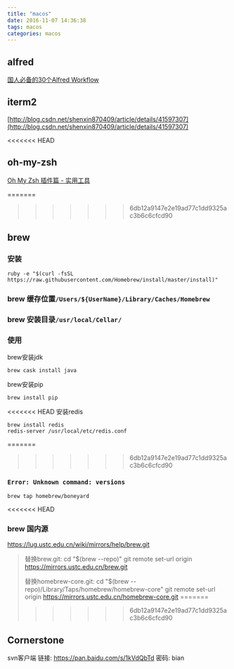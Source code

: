 ```yaml
---
title: "macos"
date: 2016-11-07 14:36:38
tags: macos
categories: macos
---
```


## alfred

[国人必备的30个Alfred Workflow](http://www.waerfa.com/alfred-workflow)

## iterm2

[http://blog.csdn.net/shenxin870409/article/details/41597307](http://blog.csdn.net/shenxin870409/article/details/41597307)

<<<<<<< HEAD
## oh-my-zsh
[Oh My Zsh 插件篇 - 实用工具](http://www.tuicool.com/articles/J3aIvuU)

=======
>>>>>>> 6db12a9147e2e19ad77c1dd9325ac3b6c6cfcd90
## brew

### 安装

```
ruby -e "$(curl -fsSL https://raw.githubusercontent.com/Homebrew/install/master/install)"
```

### brew 缓存位置`/Users/${UserName}/Library/Caches/Homebrew`
### brew 安装目录`/usr/local/Cellar/`

### 使用

brew安装jdk

```
brew cask install java
```

brew安装pip

```
brew install pip
```

<<<<<<< HEAD
安装redis
```
brew install redis
redis-server /usr/local/etc/redis.conf
```

=======
>>>>>>> 6db12a9147e2e19ad77c1dd9325ac3b6c6cfcd90
### `Error: Unknown command: versions`

```
brew tap homebrew/boneyard
```
<<<<<<< HEAD
### brew 国内源
https://lug.ustc.edu.cn/wiki/mirrors/help/brew.git

>替换brew.git:
>cd "$(brew --repo)"
>git remote set-url origin https://mirrors.ustc.edu.cn/brew.git
>
>替换homebrew-core.git:
>cd "$(brew --repo)/Library/Taps/homebrew/homebrew-core"
>git remote set-url origin https://mirrors.ustc.edu.cn/homebrew-core.git
=======
>>>>>>> 6db12a9147e2e19ad77c1dd9325ac3b6c6cfcd90

## Cornerstone
svn客户端
链接: https://pan.baidu.com/s/1kVdQbTd 密码: bian
